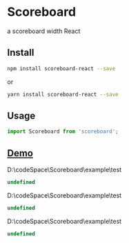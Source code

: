# Scoreboard
a scoreboard width React

## Install

```bash
npm install scoreboard-react --save
```
or
```bash
yarn install scoreboard-react --save
```

## Usage
```js
import Scoreboard from 'scoreboard';
```

## [Demo](https://951565664.github.io/Scoreboard/)

D:\codeSpace\Scoreboard\example\test
```jsx
undefined
```
D:\codeSpace\Scoreboard\example\test
```jsx
undefined
```
D:\codeSpace\Scoreboard\example\test
```jsx
undefined
```